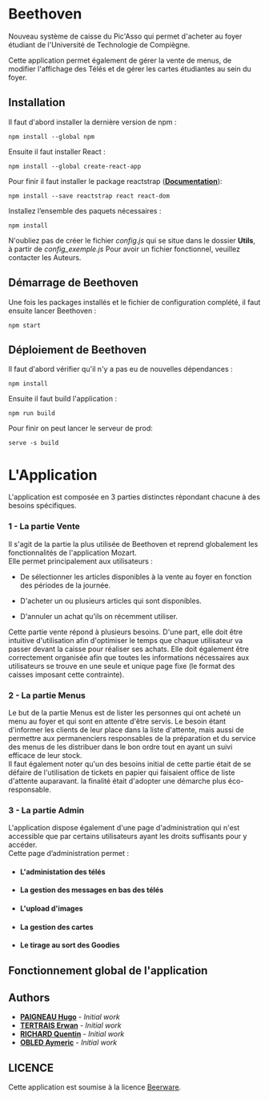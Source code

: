 # Beethoven
Nouveau système de caisse du Pic'Asso qui permet d'acheter au foyer étudiant de l'Université de Technologie de Compiègne.

Cette application permet également de gérer la vente de menus, de modifier l'affichage des Télés et de gérer les cartes étudiantes au sein du foyer.

## Installation
Il faut d'abord installer la dernière version de npm :
```
npm install --global npm
```

Ensuite il faut installer React :
```
npm install --global create-react-app
```
Pour finir il faut installer le package reactstrap (**[Documentation](https://reactstrap.github.io/components/alerts/)**):
```
npm install --save reactstrap react react-dom
```

Installez l’ensemble des paquets nécessaires :
```
npm install
```

N'oubliez pas de créer le fichier *config.js* qui se situe dans le dossier **Utils**, à partir de *config_exemple.js*
Pour avoir un fichier fonctionnel, veuillez contacter les Auteurs.

## Démarrage de Beethoven
Une fois les packages installés et le fichier de configuration complété,
il faut ensuite lancer Beethoven :
```
npm start
```

## Déploiement de Beethoven

Il faut d'abord vérifier qu'il n'y a pas eu de nouvelles dépendances :
```
npm install
```

Ensuite il faut build l'application :
```
npm run build
```

Pour finir on peut lancer le serveur de prod:
```
serve -s build
```

# L'Application
L'application est composée en 3 parties distinctes répondant chacune à des besoins spécifiques.
### 1 - La partie Vente

Il s'agit de la partie la plus utilisée de Beethoven et reprend globalement les fonctionnalités de l'application Mozart.<br>
Elle permet principalement aux utilisateurs :
- De sélectionner les articles disponibles à la vente au foyer en fonction des périodes de la journée.

- D'acheter un ou plusieurs articles qui sont disponibles.

- D'annuler un achat qu'ils on récemment utiliser.

Cette partie vente répond à plusieurs besoins. D'une part, elle doit être intuitive d'utilisation afin d'optimiser le temps que chaque utilisateur va passer devant la caisse pour réaliser ses achats. Elle doit également être correctement organisée afin que toutes les informations nécessaires aux utilisateurs se trouve en une seule et unique page fixe (le format des caisses imposant cette contrainte).


### 2 - La partie Menus

Le but de la partie Menus est de lister les personnes qui ont acheté un menu au foyer et qui sont en attente d'être servis. Le besoin étant d'informer les clients  de leur place dans la liste d'attente, mais aussi de permettre aux permanenciers responsables de la préparation et du service des menus de les distribuer dans le bon ordre tout en ayant un suivi efficace de leur stock.<br>
Il faut également noter qu'un des besoins initial de cette partie était de se défaire de l'utilisation de tickets en papier qui faisaient office de liste d'attente auparavant. la finalité était d'adopter une démarche plus éco-responsable.  

### 3 - La partie Admin

L'application dispose également d'une page d'administration qui n'est accessible que par certains utilisateurs ayant les droits suffisants pour y accéder.<br>
Cette page d’administration permet :

- #### L'administation des télés
- #### La gestion des messages en bas des télés
- #### L'upload d'images
- #### La gestion des cartes
- #### Le tirage au sort des Goodies



## Fonctionnement global de l'application

## Authors
* **[PAIGNEAU Hugo](https://github.com/hugofloter)** - *Initial work*
* **[TERTRAIS Erwan](https://github.com/SuperNach0)** - *Initial work*
* **[RICHARD Quentin](https://github.com/qprichard)** - *Initial work*
* **[OBLED Aymeric](https://github.com/obledaym)** - *Initial work*

## LICENCE
Cette application est soumise à la licence [Beerware](http://fr.wikipedia.org/wiki/Beerware).
